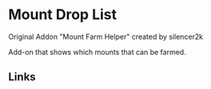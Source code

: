 Mount Drop List
===========================

Original Addon "Mount Farm Helper" created by silencer2k

Add-on that shows which mounts that can be farmed.

Links
-----

